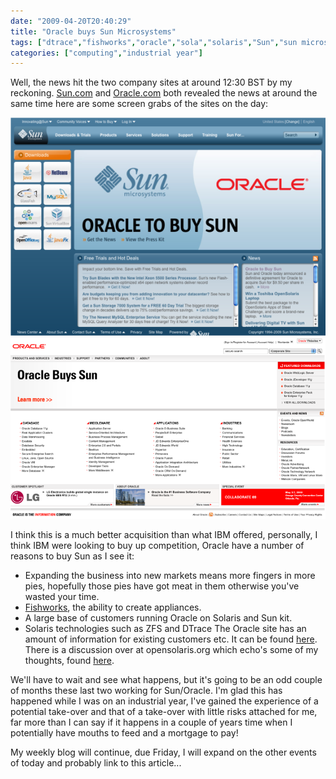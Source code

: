 ```yaml
---
date: "2009-04-20T20:40:29"
title: "Oracle buys Sun Microsystems"
tags: ["dtrace","fishworks","oracle","sola","solaris","Sun","sun microsystems","zfs"]
categories: ["computing","industrial year"]
---
```


Well, the news hit the two company sites at around 12:30 BST by my reckoning.  [Sun.com][1] and [Oracle.com][2] both revealed the news at around the same time here are some screen grabs of the sites on the day:
<!--more-->
![alt text](Picture1-3.png "Sun website announcing Oracle's purchasing of Sun")
![alt text](Picture2-1.png "Oracle website announcing their purchasing of Sun")

I think this is a much better acquisition than what IBM offered, personally, I think IBM were looking to buy up competition, Oracle have a number of reasons to buy Sun as I see it:

* Expanding the business into new markets means more fingers in more pies, hopefully those pies have got meat in them otherwise you've wasted your time.
* [Fishworks][5], the ability to create appliances.
* A large base of customers running Oracle on Solaris and Sun kit.
* Solaris technologies such as ZFS and DTrace
The Oracle site has an amount of information for existing customers etc. It can be found [here][6].
There is a discussion over at opensolaris.org which echo's some of my thoughts, found [here][7].

We'll have to wait and see what happens, but it's going to be an odd couple of months these last two working for Sun/Oracle.  I'm glad this has happened while I was on an industrial year, I've gained the experience of a potential take-over and that of a take-over with little risks attached for me, far more than I can say if it happens in a couple of years time when I potentially have mouths to feed and a mortgage to pay!

My weekly blog will continue, due Friday, I will expand on the other events of today and probably link to this article...

  [1]: http://www.sun.com
  [2]: http://www.oracle.com
  [5]: http://blogs.sun.com/fishworks/
  [6]: http://www.oracle.com/sun/index.html
  [7]: http://www.opensolaris.org/jive/thread.jspa?threadID=100586&tstart=0
